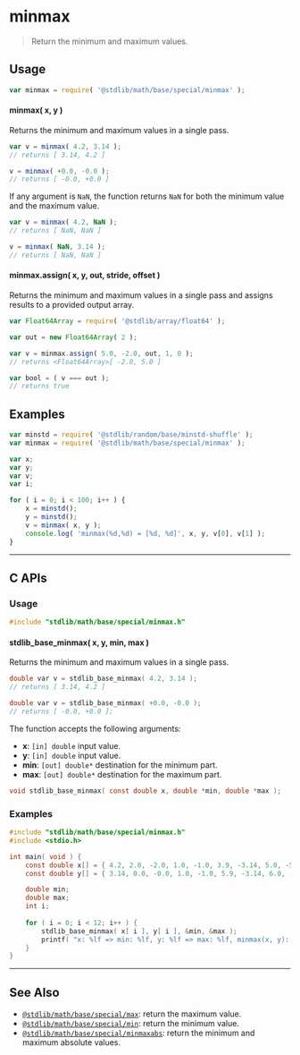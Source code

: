 <!--

@license Apache-2.0

Copyright (c) 2018 The Stdlib Authors.

Licensed under the Apache License, Version 2.0 (the "License");
you may not use this file except in compliance with the License.
You may obtain a copy of the License at

   http://www.apache.org/licenses/LICENSE-2.0

Unless required by applicable law or agreed to in writing, software
distributed under the License is distributed on an "AS IS" BASIS,
WITHOUT WARRANTIES OR CONDITIONS OF ANY KIND, either express or implied.
See the License for the specific language governing permissions and
limitations under the License.

-->

# minmax

> Return the minimum and maximum values.

<!-- Section to include introductory text. Make sure to keep an empty line after the intro `section` element and another before the `/section` close. -->

<section class="intro">

</section>

<!-- /.intro -->

<!-- Package usage documentation. -->

<section class="usage">

## Usage

```javascript
var minmax = require( '@stdlib/math/base/special/minmax' );
```

#### minmax( x, y )

Returns the minimum and maximum values in a single pass.

```javascript
var v = minmax( 4.2, 3.14 );
// returns [ 3.14, 4.2 ]

v = minmax( +0.0, -0.0 );
// returns [ -0.0, +0.0 ]
```

If any argument is `NaN`, the function returns `NaN` for both the minimum value and the maximum value.

```javascript
var v = minmax( 4.2, NaN );
// returns [ NaN, NaN ]

v = minmax( NaN, 3.14 );
// returns [ NaN, NaN ]
```

#### minmax.assign( x, y, out, stride, offset )

Returns the minimum and maximum values in a single pass and assigns results to a provided output array.

```javascript
var Float64Array = require( '@stdlib/array/float64' );

var out = new Float64Array( 2 );

var v = minmax.assign( 5.0, -2.0, out, 1, 0 );
// returns <Float64Array>[ -2.0, 5.0 ]

var bool = ( v === out );
// returns true
```

</section>

<!-- /.usage -->

<!-- Package usage notes. Make sure to keep an empty line after the `section` element and another before the `/section` close. -->

<section class="notes">

</section>

<!-- /.notes -->

<!-- Package usage examples. -->

<section class="examples">

## Examples

<!-- eslint no-undef: "error" -->

```javascript
var minstd = require( '@stdlib/random/base/minstd-shuffle' );
var minmax = require( '@stdlib/math/base/special/minmax' );

var x;
var y;
var v;
var i;

for ( i = 0; i < 100; i++ ) {
    x = minstd();
    y = minstd();
    v = minmax( x, y );
    console.log( 'minmax(%d,%d) = [%d, %d]', x, y, v[0], v[1] );
}
```

</section>

<!-- /.examples -->

<!-- C interface documentation. -->

* * *

<section class="c">

## C APIs

<!-- Section to include introductory text. Make sure to keep an empty line after the intro `section` element and another before the `/section` close. -->

<section class="intro">

</section>

<!-- /.intro -->

<!-- C usage documentation. -->

<section class="usage">

### Usage

```c
#include "stdlib/math/base/special/minmax.h"
```

#### stdlib_base_minmax( x, y, min, max )

Returns the minimum and maximum values in a single pass.

```c
double var v = stdlib_base_minmax( 4.2, 3.14 );
// returns [ 3.14, 4.2 ]

double var v = stdlib_base_minmax( +0.0, -0.0 );
// returns [ -0.0, +0.0 ];
```

The function accepts the following arguments:

-   **x**: `[in] double` input value.
-   **y**: `[in] double` input value.
-   **min**: `[out] double*` destination for the minimum part.
-   **max**: `[out] double*` destination for the maximum part.

```c
void stdlib_base_minmax( const double x, double *min, double *max );
```

</section>

<!-- /.usage -->

<!-- C API usage notes. Make sure to keep an empty line after the `section` element and another before the `/section` close. -->

<section class="notes">

</section>

<!-- /.notes -->

<!-- C API usage examples. -->

<section class="examples">

### Examples

```c
#include "stdlib/math/base/special/minmax.h"
#include <stdio.h>

int main( void ) {
    const double x[] = { 4.2, 2.0, -2.0, 1.0, -1.0, 3.9, -3.14, 5.0, -5.0, 1.0/0.0, -1.0/0.0, 0.0/0.0 };
    const double y[] = { 3.14, 0.0, -0.0, 1.0, -1.0, 5.9, -3.14, 6.0, -6.0, 1.0/0.0, -1.0/0.0, 0.0/0.0 };

    double min;
    double max;
    int i;
    
    for ( i = 0; i < 12; i++ ) {
        stdlib_base_minmax( x[ i ], y[ i ], &min, &max );
        printf( "x: %lf => min: %lf, y: %lf => max: %lf, minmax(x, y): %lf\n", x[ i ], y[ i ], min, max );
    }
}
```

</section>

<!-- /.examples -->

</section>

<!-- /.c -->

<!-- Section to include cited references. If references are included, add a horizontal rule *before* the section. Make sure to keep an empty line after the `section` element and another before the `/section` close. -->

<section class="references">

</section>

<!-- /.references -->

<!-- Section for related `stdlib` packages. Do not manually edit this section, as it is automatically populated. -->

<section class="related">

* * *

## See Also

-   <span class="package-name">[`@stdlib/math/base/special/max`][@stdlib/math/base/special/max]</span><span class="delimiter">: </span><span class="description">return the maximum value.</span>
-   <span class="package-name">[`@stdlib/math/base/special/min`][@stdlib/math/base/special/min]</span><span class="delimiter">: </span><span class="description">return the minimum value.</span>
-   <span class="package-name">[`@stdlib/math/base/special/minmaxabs`][@stdlib/math/base/special/minmaxabs]</span><span class="delimiter">: </span><span class="description">return the minimum and maximum absolute values.</span>

</section>

<!-- /.related -->

<!-- Section for all links. Make sure to keep an empty line after the `section` element and another before the `/section` close. -->

<section class="links">

<!-- <related-links> -->

[@stdlib/math/base/special/max]: https://github.com/stdlib-js/stdlib/tree/develop/lib/node_modules/%40stdlib/math/base/special/max

[@stdlib/math/base/special/min]: https://github.com/stdlib-js/stdlib/tree/develop/lib/node_modules/%40stdlib/math/base/special/min

[@stdlib/math/base/special/minmaxabs]: https://github.com/stdlib-js/stdlib/tree/develop/lib/node_modules/%40stdlib/math/base/special/minmaxabs

<!-- </related-links> -->

</section>

<!-- /.links -->
